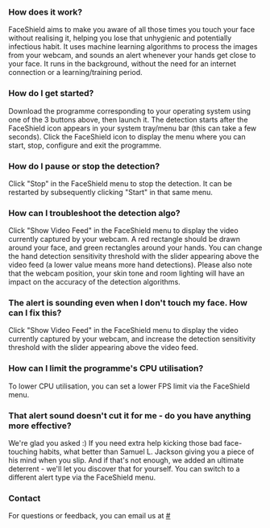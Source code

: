### How does it work?
FaceShield aims to make you aware of all those times you touch your face without realising it, helping you lose that unhygienic and potentially infectious habit. It uses machine learning algorithms to process the images from your webcam, and sounds an alert whenever your hands get close to your face. It runs in the background, without the need for an internet connection or a learning/training period.

### How do I get started?
Download the programme corresponding to your operating system using one of the 3 buttons above, then launch it. The detection starts after the FaceShield icon appears in your system tray/menu bar (this can take a few seconds). Click the FaceShield icon to display the menu where you can start, stop, configure and exit the programme.

### How do I pause or stop the detection?
Click "Stop" in the FaceShield menu to stop the detection. It can be restarted by subsequently clicking "Start" in that same menu.

### How can I troubleshoot the detection algo?
Click "Show Video Feed" in the FaceShield menu to display the video currently captured by your webcam. A red rectangle should be drawn around your face, and green rectangles around your hands. You can change the hand detection sensitivity threshold with the slider appearing above the video feed (a lower value means more hand detections). Please also note that the webcam position, your skin tone and room lighting will have an impact on the accuracy of the detection algorithms.

### The alert is sounding even when I don't touch my face. How can I fix this?
Click "Show Video Feed" in the FaceShield menu to display the video currently captured by your webcam, and increase the detection sensitivity threshold with the slider appearing above the video feed.

### How can I limit the programme's CPU utilisation?
To lower CPU utilisation, you can set a lower FPS limit via the FaceShield menu.

### That alert sound doesn't cut it for me - do you have anything more effective?
We're glad you asked :) If you need extra help kicking those bad face-touching habits, what better than Samuel L. Jackson giving you a piece of his mind when you slip. And if that's not enough, we added an ultimate deterrent - we'll let you discover that for yourself. You can switch to a different alert type via the FaceShield menu.

### Contact
For questions or feedback, you can email us at [#](mailto:#)


